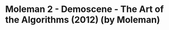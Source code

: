 <!--
id: 23092108185
link: http://tumblr.atmos.org/post/23092108185/moleman-2-demoscene-the-art-of-the-algorithms
slug: moleman-2-demoscene-the-art-of-the-algorithms
date: Mon May 14 2012 23:12:24 GMT-0700 (PDT)
publish: 2012-05-014
tags: 
title: Moleman 2 - Demoscene - The Art of the Algorithms (2012) (by Moleman)
-->


Moleman 2 - Demoscene - The Art of the Algorithms (2012) (by Moleman)
=====================================================================



